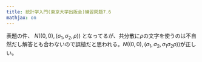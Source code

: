 ```yaml
---
title: 統計学入門(東京大学出版会)練習問題7.6
mathjax: on
---
```


表題の件、 $N((0, 0), (\sigma_1, \sigma_2, \rho))$ となってるが、共分散に$\rho$の文字を使うのは不自然だし解答とも合わないので誤植だと思われる。$N((0, 0), (\sigma_1, \sigma_2, \sigma_1 \sigma_2 \rho))$が正しい。
